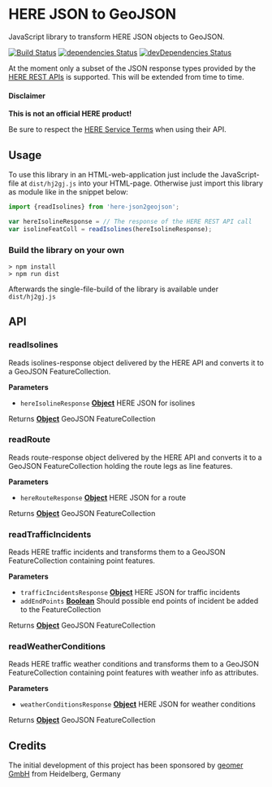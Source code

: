 # HERE JSON to GeoJSON

JavaScript library to transform HERE JSON objects to GeoJSON.

[![Build Status](https://travis-ci.org/meggsimum/here-json2geojson.svg?branch=master)](https://travis-ci.org/meggsimum/here-json2geojson)
[![dependencies Status](https://david-dm.org/meggsimum/here-json2geojson/status.svg)](https://david-dm.org/meggsimum/here-json2geojson)
[![devDependencies Status](https://david-dm.org/meggsimum/here-json2geojson/dev-status.svg)](https://david-dm.org/meggsimum/here-json2geojson?type=dev)

At the moment only a subset of the JSON response types provided by the [HERE REST APIs](https://developer.here.com/api-explorer/rest) is supported. This will be extended from time to time.

#### Disclaimer

**This is not an official HERE product!**

Be sure to respect the [HERE Service Terms](https://legal.here.com/en/terms/serviceterms/us/) when using their API.

## Usage

To use this library in an HTML-web-application just include the JavaScript-file at `dist/hj2gj.js` into your HTML-page. Otherwise just import this library as module like in the snippet below:

```JavaScript
import {readIsolines} from 'here-json2geojson';

var hereIsolineResponse = // The response of the HERE REST API call
var isolineFeatColl = readIsolines(hereIsolineResponse);
```

### Build the library on your own

    > npm install
    > npm run dist

Afterwards the single-file-build of the library is available under `dist/hj2gj.js`

## API

<!-- Generated by documentation.js. Update this documentation by updating the source code. -->

### readIsolines

Reads isolines-response object delivered by the HERE API and converts it
to a GeoJSON FeatureCollection.

**Parameters**

-   `hereIsolineResponse` **[Object](https://developer.mozilla.org/en-US/docs/Web/JavaScript/Reference/Global_Objects/Object)** HERE JSON for isolines

Returns **[Object](https://developer.mozilla.org/en-US/docs/Web/JavaScript/Reference/Global_Objects/Object)** GeoJSON FeatureCollection

### readRoute

Reads route-response object delivered by the HERE API and converts it
to a GeoJSON FeatureCollection holding the route legs as line features.

**Parameters**

-   `hereRouteResponse` **[Object](https://developer.mozilla.org/en-US/docs/Web/JavaScript/Reference/Global_Objects/Object)** HERE JSON for a route

Returns **[Object](https://developer.mozilla.org/en-US/docs/Web/JavaScript/Reference/Global_Objects/Object)** GeoJSON FeatureCollection

### readTrafficIncidents

Reads HERE traffic incidents and transforms them to a GeoJSON
FeatureCollection containing point features.

**Parameters**

-   `trafficIncidentsResponse` **[Object](https://developer.mozilla.org/en-US/docs/Web/JavaScript/Reference/Global_Objects/Object)** HERE JSON for traffic incidents
-   `addEndPoints` **[Boolean](https://developer.mozilla.org/en-US/docs/Web/JavaScript/Reference/Global_Objects/Boolean)** Should possible end points of incident be added to the FeatureCollection

Returns **[Object](https://developer.mozilla.org/en-US/docs/Web/JavaScript/Reference/Global_Objects/Object)** GeoJSON FeatureCollection

### readWeatherConditions

Reads HERE traffic weather conditions and transforms them to a GeoJSON
FeatureCollection containing point features with weather info as attributes.

**Parameters**

-   `weatherConditionsResponse` **[Object](https://developer.mozilla.org/en-US/docs/Web/JavaScript/Reference/Global_Objects/Object)** HERE JSON for weather conditions

Returns **[Object](https://developer.mozilla.org/en-US/docs/Web/JavaScript/Reference/Global_Objects/Object)** GeoJSON FeatureCollection

## Credits

The initial development of this project has been sponsored by [geomer GmbH](http://geomer.de/) from Heidelberg, Germany
